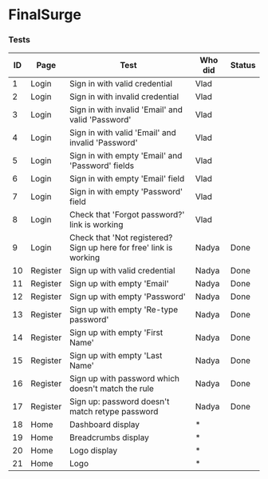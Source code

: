 # FinalSurge

### Tests

| ID | Page     | Test                                                               | Who did | Status | 
|----|----------|--------------------------------------------------------------------|---------|--------|
| 1  | Login    | Sign in with valid credential                                      | Vlad    | 
| 2  | Login    | Sign in with invalid credential                                    | Vlad    | 
| 3  | Login    | Sign in with invalid 'Email' and valid 'Password'                  | Vlad    | 
| 4  | Login    | Sign in with valid 'Email' and invalid 'Password'                  | Vlad    | 
| 5  | Login    | Sign in with empty 'Email' and 'Password' fields                   | Vlad    |
| 6  | Login    | Sign in with empty 'Email' field                                   | Vlad    |
| 7  | Login    | Sign in with empty 'Password' field                                | Vlad    |
| 8  | Login    | Check that 'Forgot password?' link is working                      | Vlad    |
| 9  | Login    | Check that 'Not registered? Sign up here for free' link is working | Nadya   | Done
| 10 | Register | Sign up with valid credential                                      | Nadya   | Done
| 11 | Register | Sign up with empty 'Email'                                         | Nadya   | Done
| 12 | Register | Sign up with empty 'Password'                                      | Nadya   | Done
| 13 | Register | Sign up with empty 'Re-type password'                              | Nadya   | Done
| 14 | Register | Sign up with empty 'First Name'                                    | Nadya   | Done
| 15 | Register | Sign up with empty 'Last Name'                                     | Nadya   | Done
| 16 | Register | Sign up with password which doesn't match the rule                 | Nadya   | Done
| 17 | Register | Sign up: password doesn't match retype password                    | Nadya   | Done
| 18 | Home     | Dashboard display                                                  | *       |
| 19 | Home     | Breadcrumbs display                                                | *       |
| 20 | Home     | Logo display                                                       | *       |
| 21 | Home     | Logo                                                               | *       |